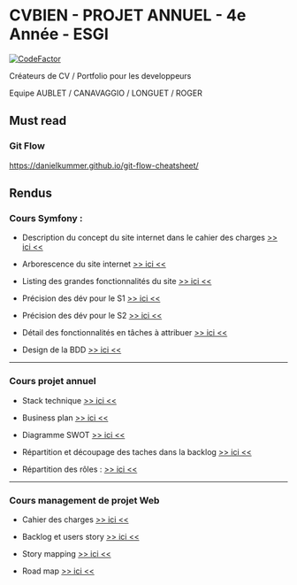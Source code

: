 # CVBIEN - PROJET ANNUEL - 4e Année - ESGI

[![CodeFactor](https://www.codefactor.io/repository/github/javabetterthanphp/cvbien/badge)](https://www.codefactor.io/repository/github/javabetterthanphp/cvbien)

Créateurs de CV / Portfolio pour les developpeurs 

Equipe AUBLET / CANAVAGGIO / LONGUET / ROGER

## Must read

### Git Flow

https://danielkummer.github.io/git-flow-cheatsheet/

## Rendus

### Cours Symfony :

- Description du concept du site internet dans le cahier des charges [>> ici <<](https://github.com/JavaBetterThanPHP/CVbien/blob/master/other/Cahier_des_charges.md#1-pr%C3%A9sentation-g%C3%A9n%C3%A9rale-du-projet)

- Arborescence du site internet [>> ici <<](https://github.com/JavaBetterThanPHP/CVbien/blob/master/other/Arborescence.png)

- Listing des grandes fonctionnalités du site [>> ici <<](https://github.com/JavaBetterThanPHP/CVbien/blob/master/other/Cahier_des_charges.md#124-fonctionnalit%C3%A9s-principales)

- Précision des dév pour le S1 [>> ici <<](https://github.com/JavaBetterThanPHP/CVbien/projects/6)

- Précision des dév pour le S2 [>> ici <<](https://github.com/JavaBetterThanPHP/CVbien/projects/7)

- Détail des fonctionnalités en tâches à attribuer [>> ici <<](https://github.com/JavaBetterThanPHP/CVbien/projects/2)

- Design de la BDD [>> ici <<](https://github.com/JavaBetterThanPHP/CVbien/blob/master/other/Diagrams/DB/BDD_CVBIEN.pdf)

--- 

### Cours projet annuel

- Stack technique [>> ici <<](https://github.com/JavaBetterThanPHP/CVbien/blob/master/other/Cahier_des_charges.md#32-stack-technique)

- Business plan [>> ici <<](https://github.com/JavaBetterThanPHP/CVbien/blob/master/other/Business_plan.md)

- Diagramme SWOT [>> ici <<](https://github.com/JavaBetterThanPHP/CVbien/blob/master/other/Diagrams/Swot/SWOT.pdf)

- Répartition et découpage des taches dans la backlog [>> ici <<](https://github.com/JavaBetterThanPHP/CVbien/projects/2)

- Répartition des rôles : [>> ici <<](https://github.com/JavaBetterThanPHP/CVbien/blob/master/other/Business_plan.md#notre-%C3%A9quipe)

---

### Cours management de projet Web

- Cahier des charges [>> ici <<](https://github.com/JavaBetterThanPHP/CVbien/blob/master/other/Cahier_des_charges.md)

- Backlog et users story [>> ici <<](https://github.com/JavaBetterThanPHP/CVbien/issues)

- Story mapping [>> ici <<](https://github.com/JavaBetterThanPHP/CVbien/blob/master/other/Diagrams/StoryMapping/StoryMappingCVbien.pdf)

- Road map [>> ici <<](https://github.com/JavaBetterThanPHP/CVbien/blob/master/other/Diagrams/RoadMap/RoadMap.pdf)

